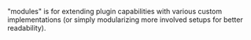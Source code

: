 "modules" is for extending plugin capabilities with various custom
implementations (or simply modularizing more involved setups for better
readability).
